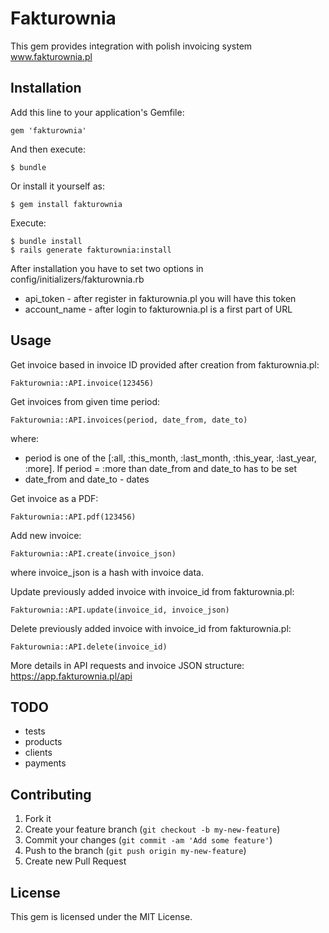 # Fakturownia

This gem provides integration with polish invoicing system www.fakturownia.pl

## Installation

Add this line to your application's Gemfile:

    gem 'fakturownia'

And then execute:

    $ bundle

Or install it yourself as:

    $ gem install fakturownia

Execute:

	$ bundle install
	$ rails generate fakturownia:install


After installation you have to set two options in config/initializers/fakturownia.rb

* api\_token - after register in fakturownia.pl you will have this token
* account\_name - after login to fakturownia.pl is a first part of URL

## Usage

Get invoice based in invoice ID provided after creation from fakturownia.pl:

    Fakturownia::API.invoice(123456)

Get invoices from given time period:

    Fakturownia::API.invoices(period, date_from, date_to)

where:

* period is one of the [:all, :this\_month, :last\_month, :this\_year, :last\_year, :more]. If period = :more than date\_from and date\_to has to be set
* date\_from and date\_to - dates


Get invoice as a PDF:

    Fakturownia::API.pdf(123456)


Add new invoice:

    Fakturownia::API.create(invoice_json)

where invoice\_json is a hash with invoice data.


Update previously added invoice with invoice\_id from fakturownia.pl:

    Fakturownia::API.update(invoice_id, invoice_json)


Delete previously added invoice with invoice\_id from fakturownia.pl: 

    Fakturownia::API.delete(invoice_id)



More details in API requests and invoice JSON structure: https://app.fakturownia.pl/api

## TODO

* tests
* products
* clients
* payments

## Contributing

1. Fork it
2. Create your feature branch (`git checkout -b my-new-feature`)
3. Commit your changes (`git commit -am 'Add some feature'`)
4. Push to the branch (`git push origin my-new-feature`)
5. Create new Pull Request

## License

This gem is licensed under the MIT License.
